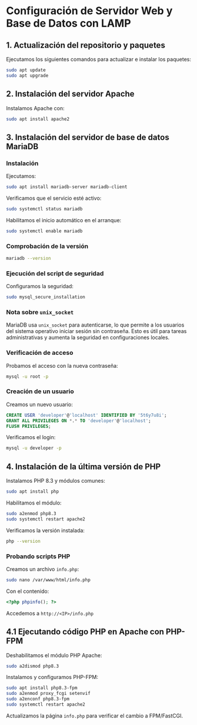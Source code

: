 # Configuración de Servidor Web y Base de Datos con LAMP

## 1. Actualización del repositorio y paquetes
Ejecutamos los siguientes comandos para actualizar e instalar los paquetes:
```bash
sudo apt update
sudo apt upgrade
```

## 2. Instalación del servidor Apache
Instalamos Apache con:
```bash
sudo apt install apache2
```

## 3. Instalación del servidor de base de datos MariaDB
### Instalación
Ejecutamos:
```bash
sudo apt install mariadb-server mariadb-client
```
Verificamos que el servicio esté activo:
```bash
sudo systemctl status mariadb
```

Habilitamos el inicio automático en el arranque:
```bash
sudo systemctl enable mariadb
```

### Comprobación de la versión
```bash
mariadb --version
```

### Ejecución del script de seguridad
Configuramos la seguridad:
```bash
sudo mysql_secure_installation
```

### Nota sobre `unix_socket`
MariaDB usa `unix_socket` para autenticarse, lo que permite a los usuarios del sistema operativo iniciar sesión sin contraseña. Esto es útil para tareas administrativas y aumenta la seguridad en configuraciones locales.

### Verificación de acceso
Probamos el acceso con la nueva contraseña:
```bash
mysql -u root -p
```

### Creación de un usuario
Creamos un nuevo usuario:
```sql
CREATE USER 'developer'@'localhost' IDENTIFIED BY '5t6y7u8i';
GRANT ALL PRIVILEGES ON *.* TO 'developer'@'localhost';
FLUSH PRIVILEGES;
```

Verificamos el login:
```bash
mysql -u developer -p
```

## 4. Instalación de la última versión de PHP
Instalamos PHP 8.3 y módulos comunes:
```bash
sudo apt install php
```

Habilitamos el módulo:
```bash
sudo a2enmod php8.3
sudo systemctl restart apache2
```

Verificamos la versión instalada:
```bash
php --version
```

### Probando scripts PHP
Creamos un archivo `info.php`:
```bash
sudo nano /var/www/html/info.php
```
Con el contenido:
```php
<?php phpinfo(); ?>
```
Accedemos a `http://<IP>/info.php`

## 4.1 Ejecutando código PHP en Apache con PHP-FPM
Deshabilitamos el módulo PHP Apache:
```bash
sudo a2dismod php8.3
```

Instalamos y configuramos PHP-FPM:
```bash
sudo apt install php8.3-fpm
sudo a2enmod proxy_fcgi setenvif
sudo a2enconf php8.3-fpm
sudo systemctl restart apache2
```

Actualizamos la página `info.php` para verificar el cambio a FPM/FastCGI.
